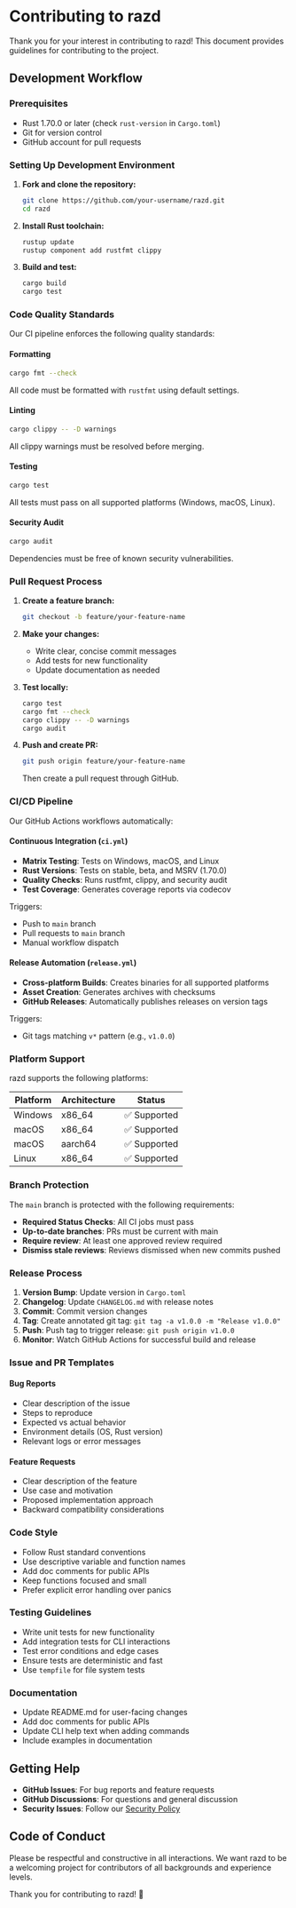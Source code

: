 # Contributing to razd

Thank you for your interest in contributing to razd! This document provides guidelines for contributing to the project.

## Development Workflow

### Prerequisites

- Rust 1.70.0 or later (check `rust-version` in `Cargo.toml`)
- Git for version control
- GitHub account for pull requests

### Setting Up Development Environment

1. **Fork and clone the repository:**
   ```sh
   git clone https://github.com/your-username/razd.git
   cd razd
   ```

2. **Install Rust toolchain:**
   ```sh
   rustup update
   rustup component add rustfmt clippy
   ```

3. **Build and test:**
   ```sh
   cargo build
   cargo test
   ```

### Code Quality Standards

Our CI pipeline enforces the following quality standards:

#### Formatting
```sh
cargo fmt --check
```
All code must be formatted with `rustfmt` using default settings.

#### Linting
```sh
cargo clippy -- -D warnings
```
All clippy warnings must be resolved before merging.

#### Testing
```sh
cargo test
```
All tests must pass on all supported platforms (Windows, macOS, Linux).

#### Security Audit
```sh
cargo audit
```
Dependencies must be free of known security vulnerabilities.

### Pull Request Process

1. **Create a feature branch:**
   ```sh
   git checkout -b feature/your-feature-name
   ```

2. **Make your changes:**
   - Write clear, concise commit messages
   - Add tests for new functionality
   - Update documentation as needed

3. **Test locally:**
   ```sh
   cargo test
   cargo fmt --check
   cargo clippy -- -D warnings
   cargo audit
   ```

4. **Push and create PR:**
   ```sh
   git push origin feature/your-feature-name
   ```
   Then create a pull request through GitHub.

### CI/CD Pipeline

Our GitHub Actions workflows automatically:

#### Continuous Integration (`ci.yml`)
- **Matrix Testing**: Tests on Windows, macOS, and Linux
- **Rust Versions**: Tests on stable, beta, and MSRV (1.70.0)
- **Quality Checks**: Runs rustfmt, clippy, and security audit
- **Test Coverage**: Generates coverage reports via codecov

Triggers:
- Push to `main` branch
- Pull requests to `main` branch
- Manual workflow dispatch

#### Release Automation (`release.yml`)
- **Cross-platform Builds**: Creates binaries for all supported platforms
- **Asset Creation**: Generates archives with checksums
- **GitHub Releases**: Automatically publishes releases on version tags

Triggers:
- Git tags matching `v*` pattern (e.g., `v1.0.0`)

### Platform Support

razd supports the following platforms:

| Platform | Architecture | Status |
|----------|-------------|--------|
| Windows  | x86_64      | ✅ Supported |
| macOS    | x86_64      | ✅ Supported |
| macOS    | aarch64     | ✅ Supported |
| Linux    | x86_64      | ✅ Supported |

### Branch Protection

The `main` branch is protected with the following requirements:

- **Required Status Checks**: All CI jobs must pass
- **Up-to-date branches**: PRs must be current with main
- **Require review**: At least one approved review required
- **Dismiss stale reviews**: Reviews dismissed when new commits pushed

### Release Process

1. **Version Bump**: Update version in `Cargo.toml`
2. **Changelog**: Update `CHANGELOG.md` with release notes
3. **Commit**: Commit version changes
4. **Tag**: Create annotated git tag: `git tag -a v1.0.0 -m "Release v1.0.0"`
5. **Push**: Push tag to trigger release: `git push origin v1.0.0`
6. **Monitor**: Watch GitHub Actions for successful build and release

### Issue and PR Templates

#### Bug Reports
- Clear description of the issue
- Steps to reproduce
- Expected vs actual behavior
- Environment details (OS, Rust version)
- Relevant logs or error messages

#### Feature Requests
- Clear description of the feature
- Use case and motivation
- Proposed implementation approach
- Backward compatibility considerations

### Code Style

- Follow Rust standard conventions
- Use descriptive variable and function names
- Add doc comments for public APIs
- Keep functions focused and small
- Prefer explicit error handling over panics

### Testing Guidelines

- Write unit tests for new functionality
- Add integration tests for CLI interactions
- Test error conditions and edge cases
- Ensure tests are deterministic and fast
- Use `tempfile` for file system tests

### Documentation

- Update README.md for user-facing changes
- Add doc comments for public APIs  
- Update CLI help text when adding commands
- Include examples in documentation

## Getting Help

- **GitHub Issues**: For bug reports and feature requests
- **GitHub Discussions**: For questions and general discussion
- **Security Issues**: Follow our [Security Policy](.github/SECURITY.md)

## Code of Conduct

Please be respectful and constructive in all interactions. We want razd to be a welcoming project for contributors of all backgrounds and experience levels.

Thank you for contributing to razd! 🦀